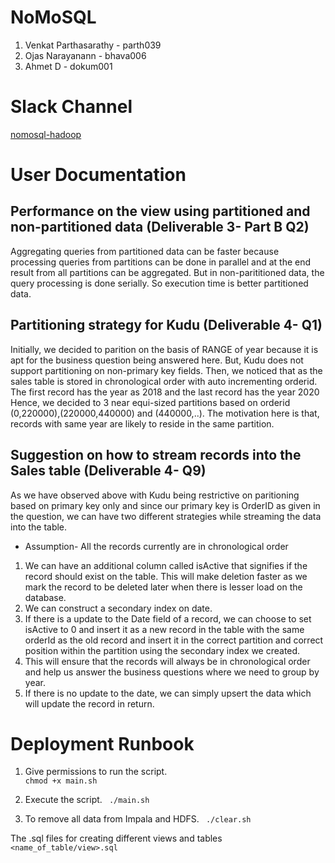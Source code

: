 # NoMoSQL
1. Venkat Parthasarathy - parth039
2. Ojas Narayanann - bhava006
3. Ahmet D - dokum001

# Slack Channel
[nomosql-hadoop](https://csci5751s2020.slack.com/archives/G0115CNKLLX)

# User Documentation
## Performance on the view using partitioned and non-partitioned data (Deliverable 3- Part B Q2)
Aggregating queries from partitioned data can be faster because processing queries from partitions can be done in parallel and at the end result from all partitions can be aggregated. But in non-parititioned data, the query processing is done serially.
So execution time is better partitioned data.

## Partitioning strategy for Kudu (Deliverable 4- Q1)
Initially, we decided to parition on the basis of RANGE of year because it is apt for the business question being answered here. But, Kudu does not support partitioning on non-primary key fields. Then, we noticed that as the sales table is stored in chronological order with auto incrementing orderid. The first record has the year as 2018 and the last record has the year 2020 Hence, we decided to 3 near equi-sized partitions based on orderid (0,220000),(220000,440000) and (440000,..). The motivation here is that, records with same year are likely to reside in the same partition.

## Suggestion on how to stream records into the Sales table (Deliverable 4- Q9)
As we have observed above with Kudu being restrictive on paritioning based on primary key only and since our primary key is OrderID as given in the question, we can have two different strategies while streaming the data into the table. 
* Assumption- All the records currently are in chronological order
1. We can have an additional column called isActive that signifies if the record should exist on the table. This will make deletion faster as we mark the record to be deleted later when there is lesser load on the database.
2. We can construct a secondary index on date.
3. If there is a update to the Date field of a record, we can choose to set isActive to 0 and insert it as a new record in the table with the same orderId as the old record and insert it in the correct partition and correct position within the partition using the secondary index we created. 
4. This will ensure that the records will always be in chronological order and help us answer the business questions where we need to group by year.
5. If there is no update to the date, we can simply upsert the data which will update the record in return.

# Deployment Runbook
1. Give permissions to run the script.  
```chmod +x main.sh ```

2. Execute the script.
``` ./main.sh```

3. To remove all data from Impala and HDFS.
``` ./clear.sh```

The .sql files for creating different views and tables ```<name_of_table/view>.sql ```





